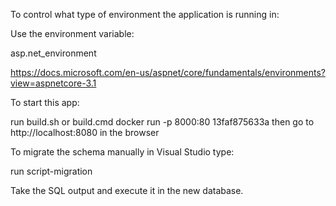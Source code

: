 To control what type of environment the application is running in:

Use the environment variable:

asp.net_environment

https://docs.microsoft.com/en-us/aspnet/core/fundamentals/environments?view=aspnetcore-3.1

To start this app:

run build.sh or build.cmd
docker run -p 8000:80 13faf875633a
then go to http://localhost:8080 in the browser

To migrate the schema manually in Visual Studio type:

run script-migration

Take the SQL output and execute it in the new database.

